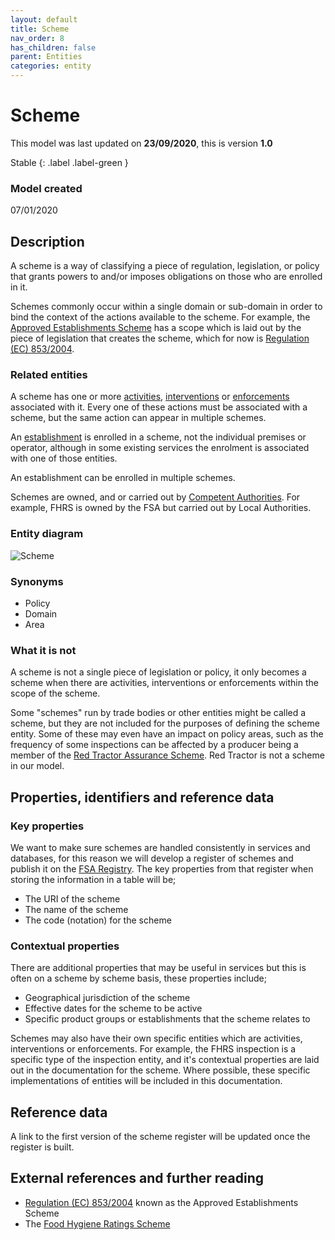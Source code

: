 ```yaml
---
layout: default
title: Scheme
nav_order: 8
has_children: false
parent: Entities
categories: entity
---
```


# Scheme

This model was last updated on **23/09/2020**, this is version **1.0**

Stable
{: .label .label-green }

### Model created
07/01/2020

## Description
A scheme is a way of classifying a piece of regulation, legislation, or policy that grants powers to and/or imposes obligations on those who are enrolled in it.

Schemes commonly occur within a single domain or sub-domain in order to bind the context of the actions available to the scheme. For example, the [Approved Establishments Scheme](https://www.food.gov.uk/business-guidance/approved-food-establishments) has a scope which is laid out by the piece of legislation that creates the scheme, which for now is [Regulation (EC) 853/2004](https://eur-lex.europa.eu/LexUriServ/LexUriServ.do?uri=OJ:L:2004:139:0055:0205:EN:PDF).

### Related entities
A scheme has one or more [activities](/enterprise-data-models/entities/activity.html), [interventions](/enterprise-data-models/entities/intervention.html) or [enforcements](/enterprise-data-models/entities/enforcement.html) associated with it. Every one of these actions must be associated with a scheme, but the same action can appear in multiple schemes.

An [establishment](/enterprise-data-models/entities/establishment.html) is enrolled in a scheme, not the individual premises or operator, although in some existing services the enrolment is associated with one of those entities.

An establishment can be enrolled in multiple schemes.

Schemes are owned, and or carried out by [Competent Authorities](/enterprise-data-models/entities/competent-authority.html). For example, FHRS is owned by the FSA but carried out by Local Authorities.

### Entity diagram
![Scheme](/enterprise-data-models/entities/diagrams/scheme.png)

### Synonyms
*   Policy
*   Domain
*   Area

### What it is not
A scheme is not a single piece of legislation or policy, it only becomes a scheme when there are activities, interventions or enforcements within the scope of the scheme.

Some "schemes" run by trade bodies or other entities might be called a scheme, but they are not included for the purposes of defining the scheme entity. Some of these may even have an impact on policy areas, such as the frequency of some inspections can be affected by a producer being a member of the [Red Tractor Assurance Scheme](https://www.redtractor.org.uk/). Red Tractor is not a scheme in our model.

## Properties, identifiers and reference data

### Key properties
We want to make sure schemes are handled consistently in services and databases, for this reason we will develop a register of schemes and publish it on the [FSA Registry](data.food.gov.uk/codes). The key properties from that register when storing the information in a table will be;

*   The URI of the scheme
*   The name of the scheme
*   The code (notation) for the scheme

### Contextual properties
There are additional properties that may be useful in services but this is often on a scheme by scheme basis, these properties include;

*   Geographical jurisdiction of the scheme
*   Effective dates for the scheme to be active
*   Specific product groups or establishments that the scheme relates to

Schemes may also have their own specific entities which are activities, interventions or enforcements. For example, the FHRS inspection is a specific type of the inspection entity, and it's contextual properties are laid out in the documentation for the scheme. Where possible, these specific implementations of entities will be included in this documentation.

## Reference data
A link to the first version of the scheme register will be updated once the register is built.

## External references and further reading
*   [Regulation (EC) 853/2004](https://eur-lex.europa.eu/LexUriServ/LexUriServ.do?uri=OJ:L:2004:139:0055:0205:EN:PDF) known as the Approved Establishments Scheme
*   The [Food Hygiene Ratings Scheme](https://www.food.gov.uk/safety-hygiene/food-hygiene-rating-scheme)
